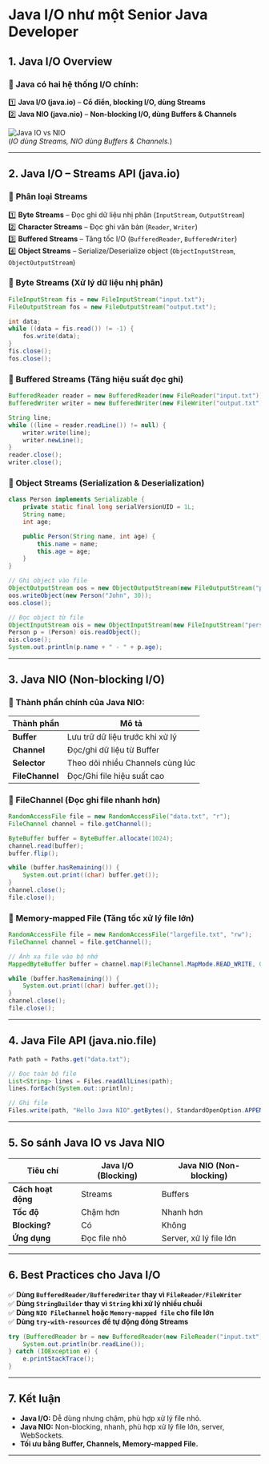 # Java I/O như một Senior Java Developer

## 1. Java I/O Overview
### 🔹 Java có hai hệ thống I/O chính:
1️⃣ **Java I/O (java.io)** – **Cổ điển, blocking I/O, dùng Streams**  
2️⃣ **Java NIO (java.nio)** – **Non-blocking I/O, dùng Buffers & Channels**  

![Java IO vs NIO]()  
(*IO dùng Streams, NIO dùng Buffers & Channels.*)

---

## 2. Java I/O – Streams API (java.io)
### 📌 **Phân loại Streams**
1️⃣ **Byte Streams** – Đọc ghi dữ liệu nhị phân (`InputStream`, `OutputStream`)  
2️⃣ **Character Streams** – Đọc ghi văn bản (`Reader`, `Writer`)  
3️⃣ **Buffered Streams** – Tăng tốc I/O (`BufferedReader`, `BufferedWriter`)  
4️⃣ **Object Streams** – Serialize/Deserialize object (`ObjectInputStream`, `ObjectOutputStream`)  

### 🚀 Byte Streams (Xử lý dữ liệu nhị phân)
```java
FileInputStream fis = new FileInputStream("input.txt");
FileOutputStream fos = new FileOutputStream("output.txt");

int data;
while ((data = fis.read()) != -1) { 
    fos.write(data);
}
fis.close();
fos.close();
```

### 🚀 Buffered Streams (Tăng hiệu suất đọc ghi)
```java
BufferedReader reader = new BufferedReader(new FileReader("input.txt"));
BufferedWriter writer = new BufferedWriter(new FileWriter("output.txt"));

String line;
while ((line = reader.readLine()) != null) {
    writer.write(line);
    writer.newLine();
}
reader.close();
writer.close();
```

### 🚀 Object Streams (Serialization & Deserialization)
```java
class Person implements Serializable {
    private static final long serialVersionUID = 1L;
    String name;
    int age;

    public Person(String name, int age) {
        this.name = name;
        this.age = age;
    }
}

// Ghi object vào file
ObjectOutputStream oos = new ObjectOutputStream(new FileOutputStream("person.dat"));
oos.writeObject(new Person("John", 30));
oos.close();

// Đọc object từ file
ObjectInputStream ois = new ObjectInputStream(new FileInputStream("person.dat"));
Person p = (Person) ois.readObject();
ois.close();
System.out.println(p.name + " - " + p.age);
```

---

## 3. Java NIO (Non-blocking I/O)
### 🔹 Thành phần chính của Java NIO:
| Thành phần | Mô tả |
|------------|-------|
| **Buffer** | Lưu trữ dữ liệu trước khi xử lý |
| **Channel** | Đọc/ghi dữ liệu từ Buffer |
| **Selector** | Theo dõi nhiều Channels cùng lúc |
| **FileChannel** | Đọc/Ghi file hiệu suất cao |

### 🚀 FileChannel (Đọc ghi file nhanh hơn)
```java
RandomAccessFile file = new RandomAccessFile("data.txt", "r");
FileChannel channel = file.getChannel();

ByteBuffer buffer = ByteBuffer.allocate(1024);
channel.read(buffer);
buffer.flip();

while (buffer.hasRemaining()) {
    System.out.print((char) buffer.get());
}
channel.close();
file.close();
```

### 🚀 Memory-mapped File (Tăng tốc xử lý file lớn)
```java
RandomAccessFile file = new RandomAccessFile("largefile.txt", "rw");
FileChannel channel = file.getChannel();

// Ánh xạ file vào bộ nhớ
MappedByteBuffer buffer = channel.map(FileChannel.MapMode.READ_WRITE, 0, channel.size());

while (buffer.hasRemaining()) {
    System.out.print((char) buffer.get());
}
channel.close();
file.close();
```

---

## 4. Java File API (java.nio.file)
```java
Path path = Paths.get("data.txt");

// Đọc toàn bộ file
List<String> lines = Files.readAllLines(path);
lines.forEach(System.out::println);

// Ghi file
Files.write(path, "Hello Java NIO".getBytes(), StandardOpenOption.APPEND);
```

---

## 5. So sánh Java IO vs Java NIO

| Tiêu chí | Java I/O (Blocking) | Java NIO (Non-blocking) |
|----------|---------------------|-------------------------|
| **Cách hoạt động** | Streams | Buffers |
| **Tốc độ** | Chậm hơn | Nhanh hơn |
| **Blocking?** | Có | Không |
| **Ứng dụng** | Đọc file nhỏ | Server, xử lý file lớn |

---

## 6. Best Practices cho Java I/O
✅ **Dùng `BufferedReader/BufferedWriter` thay vì `FileReader/FileWriter`**  
✅ **Dùng `StringBuilder` thay vì `String` khi xử lý nhiều chuỗi**  
✅ **Dùng `NIO FileChannel` hoặc `Memory-mapped file` cho file lớn**  
✅ **Dùng `try-with-resources` để tự động đóng Streams**  
```java
try (BufferedReader br = new BufferedReader(new FileReader("input.txt"))) {
    System.out.println(br.readLine());
} catch (IOException e) {
    e.printStackTrace();
}
```

---

## 7. Kết luận
- **Java I/O:** Dễ dùng nhưng chậm, phù hợp xử lý file nhỏ.
- **Java NIO:** Non-blocking, nhanh, phù hợp xử lý file lớn, server, WebSockets.
- **Tối ưu bằng Buffer, Channels, Memory-mapped File.**
---


